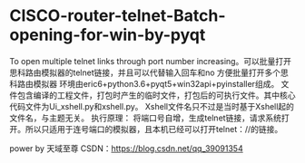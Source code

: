 # CISCO-router-telnet-Batch-opening-for-win-by-pyqt
To open multiple telnet links through port number increasing。可以批量打开思科路由模拟器的telnet链接，并且可以代替输入回车和no 方便批量打开多个思科路由模拟器
环境由eric6+python3.6+pyqt5+win32api+pyinstaller组成。
文件包含编译的工程文件，打包时产生的临时文件，打包后的可执行文件。其中核心代码文件为Ui_xshell.py和xshell.py。
Xshell文件名只不过是当时基于Xshell起的文件名，与主题无关。
执行原理：
将端口号自增，生成telnet链接，请求系统打开。所以只适用于连号端口的模拟器，且本机已经可以打开telnet：//的链接。


power by 天域至尊
CSDN：https://blog.csdn.net/qq_39091354
